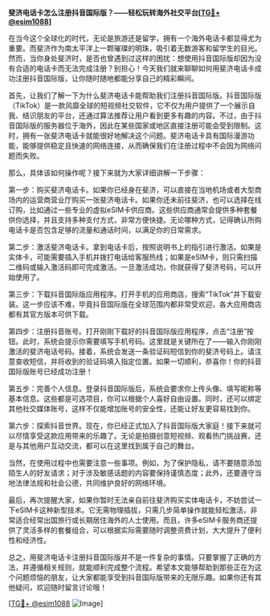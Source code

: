 **斐济电话卡怎么注册抖音国际版？——轻松玩转海外社交平台[[TG💪+ @esim1088](https://t.me/s/esim1088)]**

在当今这个全球化的时代，无论是旅游还是留学，拥有一个海外电话卡都显得尤为重要。而斐济作为南太平洋上一颗璀璨的明珠，吸引着无数游客和留学生的目光。然而，当你身处斐济时，是否也曾遇到过这样的困扰：想使用抖音国际版却因为没有合适的电话卡而无法完成注册？别担心！今天我们就来聊聊如何用斐济电话卡成功注册抖音国际版，让你随时随地都能分享自己的精彩瞬间。

首先，让我们了解一下为什么斐济电话卡能帮助我们注册抖音国际版。抖音国际版（TikTok）是一款风靡全球的短视频社交软件，它不仅为用户提供了一个展示自我、结识朋友的平台，还通过算法推荐让用户看到更多有趣的内容。不过，由于抖音国际版的服务器位于海外，因此在某些国家或地区直接注册可能会受到限制。这时，拥有一张斐济电话卡就能很好地解决这个问题。斐济电话卡具有国际漫游功能，能够提供稳定且快速的网络连接，从而确保我们在注册过程中不会因为网络问题而失败。

那么，具体该如何操作呢？接下来就为大家详细讲解一下步骤：

第一步：购买斐济电话卡。如果你已经身在斐济，可以直接在当地机场或者大型商场内的运营商营业厅购买一张斐济电话卡。如果你还未前往斐济，也可以选择在线订购，比如通过一些专业的虚拟eSIM卡供应商。这些供应商通常会提供多种套餐供你选择，并且支持多种支付方式，非常方便快捷。无论哪种方式，记得确认所购电话卡是否包含足够的流量和通话时间，以满足你的日常需求。

第二步：激活斐济电话卡。拿到电话卡后，按照说明书上的指引进行激活。如果是实体卡，可能需要插入手机并拨打电话给客服热线；如果是eSIM卡，则只需扫描二维码或输入激活码即可完成激活。一旦激活成功，你就获得了斐济号码，可以开始使用了。

第三步：下载抖音国际版应用程序。打开手机的应用商店，搜索“TikTok”并下载安装。这一步应该不难，毕竟抖音国际版在全球范围内都非常受欢迎，各大应用商店都有其官方版本可供下载。

第四步：注册抖音账号。打开刚刚下载好的抖音国际版应用程序，点击“注册”按钮。此时，系统会提示你需要填写手机号码。这里就是关键所在了——输入你刚刚激活的斐济电话号码。接着，系统会发送一条验证码短信到你的斐济号码上。请注意查收短信，并将收到的验证码填入指定位置。如果一切顺利，恭喜你！你的抖音国际版账号已经成功注册！

第五步：完善个人信息。登录抖音国际版后，系统会要求你上传头像、填写昵称等基本信息。这些都是可选项目，你可以根据个人喜好自由设置。同时，还可以绑定其他社交媒体账号，这样不仅能增加账号的安全性，还能让好友更容易找到你。

第六步：探索抖音世界。现在，你已经正式加入了抖音国际版大家庭！接下来就可以尽情享受这款应用带来的乐趣了。无论是拍摄创意短视频、观看热门挑战赛，还是与其他用户互动交流，都可以在这里找到属于自己的舞台。

当然，在使用过程中也需要注意一些事项。例如，为了保护隐私，请不要随意添加陌生人的好友请求；对于涉及敏感话题的内容要保持谨慎态度；此外，还要遵守当地法律法规和社会公德，共同维护良好的网络环境。

最后，再次提醒大家，如果你暂时无法亲自前往斐济购买实体电话卡，不妨尝试一下eSIM卡这种新型技术。它无需物理插拔，只需几步简单操作就能轻松激活，非常适合经常出国旅行或长期居住海外的人士使用。而且，许多eSIM卡服务商还提供了灵活多样的套餐组合，可以根据实际需要随时调整资费计划，大大提升了便利性和经济性。

总之，用斐济电话卡注册抖音国际版并不是一件复杂的事情。只要掌握了正确的方法，并遵循相关规则，就能顺利完成整个流程。希望本文能够帮助到那些正在为这个问题烦恼的朋友，让大家都能享受到抖音国际版带来的无限乐趣。如果你还有其他疑问，欢迎随时留言讨论哦！

[[TG💪+ @esim1088](https://t.me/s/esim1088) ![Image](https://i.postimg.cc/4NQfJmqS/Snipaste-2025-05-13-00-14-12.png)]